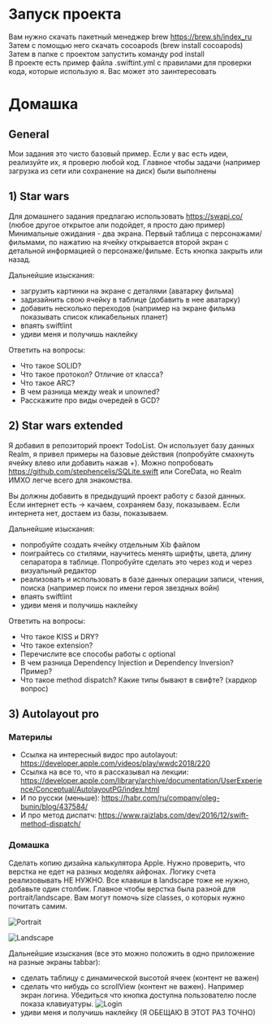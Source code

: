 # Запуск проекта
Вам нужно скачать пакетный менеджер brew https://brew.sh/index_ru  
Затем с помощью него скачать cocoapods (brew install cocoapods)  
Затем в папке с проектом запустить команду pod install  
В проекте есть пример файла .swiftint.yml с правилами для проверки кода, которые использую я. Вас может это заинтересовать

# Домашка

## General  
Мои задания это чисто базовый пример. Если у вас есть идеи, реализуйте их, я проверю любой код. Главное чтобы задачи (например загрузка из сети или сохранение на диск) были выполнены

## 1) Star wars
Для домашнего задания предлагаю использовать https://swapi.co/ (любое другое открытое апи подойдет, я просто даю пример)
Минимальные ожидания - два экрана. Первый таблица с персонажами/фильмами, по нажатию на ячейку открывается второй экран с детальной информацией о персонаже/фильме. Есть кнопка закрыть или назад.

Дальнейшие изыскания:
- загрузить картинки на экране с деталями (аватарку фильма)
- задизайнить свою ячейку в таблице (добавить в нее аватарку)
- добавить несколько переходов (например на экране фильма показывать список кликабельных планет)
- впаять swiftlint
- удиви меня и получишь наклейку

Ответить на вопросы:
- Что такое SOLID?
- Что такое протокол? Отличие от класса?
- Что такое ARC? 
- В чем разница между weak и unowned?
- Расскажите про виды очередей в GCD?


## 2) Star wars extended
Я добавил в репозиторий проект TodoList. Он использует базу данных Realm, я привел примеры на базовые действия (попробуйте смахнуть ячейку влево или добавить нажав +). Можно попробовать https://github.com/stephencelis/SQLite.swift или CoreData, но Realm ИМХО легче всего для знакомства.  

Вы должны добавить в предыдущий проект работу с базой данных. Если интернет есть -> качаем, сохраняем базу, показываем. Если интернета нет, достаем из базы, показываем.

Дальнейшие изыскания:
- попробуйте создать ячейку отдельным Xib файлом
- поиграйтесь со стилями, научитесь менять шрифты, цвета, длину сепаратора в таблице. Попробуйте сделать это через код и через визуальный редактор
- реализовать и использовать в базе данных операции записи, чтения, поиска (например поиск по имени героя звездных войн)
- впаять swiftlint
- удиви меня и получишь наклейку

Ответить на вопросы:
- Что такое KISS и DRY?
- Что такое extension?
- Перечислите все способы работы с optional
- В чем разница Dependency Injection и Dependency Inversion? Пример?
- Что такое method dispatch? Какие типы бывают в свифте? (хардкор вопрос)

## 3) Autolayout pro

### Материлы
- Ссылка на интересный видос про autolayout: https://developer.apple.com/videos/play/wwdc2018/220  
- Ссылка на все то, что я рассказывал на лекции: https://developer.apple.com/library/archive/documentation/UserExperience/Conceptual/AutolayoutPG/index.html
- И по русски (меньше): https://habr.com/ru/company/oleg-bunin/blog/437584/
- И про метод диспатч: https://www.raizlabs.com/dev/2016/12/swift-method-dispatch/

### Домашка

Сделать копию дизайна калькулятора Apple. Нужно проверить, что верстка не едет на разных моделях айфонах. Логику счета реализовывать НЕ НУЖНО.
Все клавиши в landscape тоже не нужно, добавьте один столбик. Главное чтобы верстка была разной для portrait/landscape. Вам могут помочь size classes, о которых нужно почитать самим.

![Portrait](Pics/portrait.jpg)

![Landscape](Pics/landscape.jpg)

Дальнейшие изыскания (все это можно положить в одно приложение на разные экраны tabbar):
- сделать таблицу с динамической высотой ячеек (контент не важен)
- сделать что нибудь со scrollView (контент не важен). Например экран логина. Убедиться что кнопка доступна пользователю после показа клавиуатуры.
![Login](Pics/login.jpg)
- удиви меня и получишь наклейку (Я ОБЕЩАЮ В ЭТОТ РАЗ ТОЧНО)
